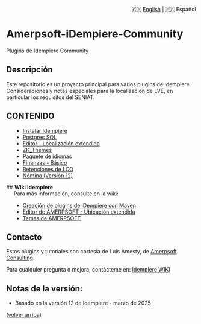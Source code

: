 <div style="text-align: right;">

🇬🇧 [English](./README.md) | 🇪🇸 Español

</div>

# Amerpsoft-iDempiere-Community
Plugins de Idempiere Community

<a name="readme-top"></a>

## <b>Descripción</b>

Este repositorio es un proyecto principal para varios plugins de Idempiere.
Consideraciones y notas especiales para la localización de LVE, en particular los requisitos del SENIAT.

## <b>CONTENIDO</b>

<div style="padding-left: 20px;">

- [Instalar Idempiere](./org.amerpsoft.com.stuff/iDempiere/InstallIdempiere/README_ES.md)
- [Postgres SQL](./org.amerpsoft.com.stuff/PostgreSQL/PostgreSQL.md)
- [Editor - Localización extendida](./org.amerpsoft.com.idempiere.editors-com/README_ES.md)
- [ZK_Themes](./org.idempiere.com.zk_themes/README_ES.md)
- [Paquete de idiomas](./org.amerpsoft.lve.idempiere.languages/README_ES.md)
- [Finanzas - Básico](./org.amerpsoft.lve.idempiere.financial/README_ES.md)
- [Retenciones de LCO](./org.amerpsoft.lve.idempiere.lco.withholding/README_ES.md)
- [Nómina (Versión 12)](./org.amerpsoft.lve.idempiere.personnelpayroll/README_ES.md)

</div>
## <b>Wiki Idempiere</b>

<div style="padding-left: 20px;">
Para más información, consulte en la wiki:

- [Creación de plugins de iDempiere con Maven](https://wiki.idempiere.org/en/Building_iDempiere_Plugins_with_Maven)
- [Editor de AMERPSOFT - Ubicación extendida](http://wiki.idempiere.org/en/Plugin:_Extended_Location)
- [Temas de AMERPSOFT](https://wiki.idempiere.org/en/Plugin:_Themes_Amerpsoft)

</div>

<!-- CONTACTO -->
## Contacto

Estos plugins y tutoriales son cortesía de Luis Amesty, de [Amerpsoft Consulting](http://amerpsoft.com/).

Para cualquier pregunta o mejora, contácteme en: [Idempiere WIKI](https://wiki.idempiere.org/en/User:Luisamesty)

## Notas de la versión:

- Basado en la versión 12 de Idempiere - marzo de 2025
<p align="left">(<a href="#readme-top">volver arriba</a>)</p>